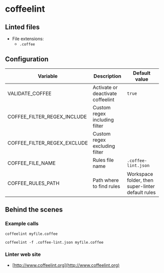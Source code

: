<!-- markdownlint-disable MD033 MD041 -->
<!-- Generated by .automation/build.py, please do not update manually -->
# coffeelint

## Linted files

- File extensions:
  - `.coffee`

## Configuration

| Variable | Description | Default value |
| ----------------- | -------------- | -------------- |
| VALIDATE_COFFEE | Activate or deactivate coffeelint | `true` |
| COFFEE_FILTER_REGEX_INCLUDE | Custom regex including filter |  |
| COFFEE_FILTER_REGEX_EXCLUDE | Custom regex excluding filter |  |
| COFFEE_FILE_NAME | Rules file name | `.coffee-lint.json` |
| COFFEE_RULES_PATH | Path where to find rules | Workspace folder, then super-linter default rules |

## Behind the scenes

### Example calls

```shell
coffeelint myfile.coffee
```

```shell
coffeelint -f .coffee-lint.json myfile.coffee
```

### Linter web site
- [http://www.coffeelint.org](http://www.coffeelint.org)


